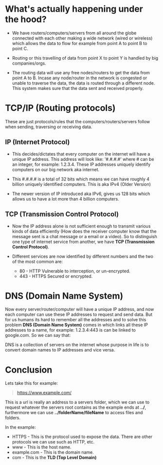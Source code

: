 # What's actually happening under the hood?

- We have routers/computers/servers from all around the globe connected with each other making a wide network (wired or wireless) which allows the data to flow for example from point A to point B to point C.

- Routing or this travelling of data from point X to point Y is handled by big companies/orgs.

- The routing data will use any free nodes/routers to get the data from point A to B. Incase any node/router in the network is congested or unable to traverse the data, the data is routed through a different node. This system makes sure that the data sent and received properly.

# TCP/IP (Routing protocols)

These are just protocols/rules that the computers/routers/servers follow when sending, traversing or receiving data. 

## IP (Internet Protocol)

- This decides/dictates that every computer on the internet will have a unique IP address. This address will look like: '#.#.#.#' where # can be an integer, for example: 1.2.3.4. These IP addresses uniquely identify computers on our big network aka internet.

- This #.#.#.# is a total of 32 bits which means we can have roughly 4 billion uniquely identified computers. This is aka IPv4 (Older Version)

- The newer version of IP introduced aka IPv6, gives us 128 bits which allows us to have a lot more than 4 billion computers.

## TCP (Transmission Control Protocol)

- Now the IP address alone is not sufficient enough to transmit various kinds of data efficiently (How does the receiver computer know that the message sent is a chat message or a email or a video). So to distinguish one type of internet service from another, we have __TCP (Transmission Control Protocol)__. 

- Different services are now identified by different numbers and the two of the most common are:
	- 80 - HTTP
		Vulnerable to interception, or un-encrypted.
	- 443 - HTTPS
		Secured or encrypted.

# DNS (Domain Name System)
Now every server/router/computer will have a unique IP address, and now each computer can use these IP addresses to request and send data. But for us humans its hard to remember all the addresses and to solve this problem **DNS (Domain Name System)** comes in which links all these IP addresses to a name, for example: 1.2.3.4:443 is can be linked to google.com. So we can say that:

DNS is a collection of servers on the internet whose purpose in life is to convert domain names to IP addresses and vice versa.

# Conclusion
Lets take this for example:
>https://www.example.com/

This is a url is really an address to a servers folder, which we can use to request whatever the servers root contains as the example ends at **../**, furthermore we can use **../folderName/fileName** to access files and folders.

In the example:
- HTTPS - This is the protocol used to expose the data. There are other protocols we can use such as HTTP, etc.
- www - This is the host name.
- example.com - This is the domain name.
- com - This is the **TLD (Top Level Domain)** 